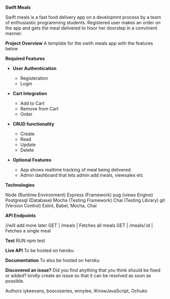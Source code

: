 **Swift Meals**

Swift meals is a fast food delivery app on a developmnt process by a team of enthusiastic programming students. Registered user makes an order on the app and gets the meal delivered to hisor her doorstep in a convinient manner.

**Project Overview**
A template for the swith meals app with the features below

**Required Features**

- **User Authentication**
  - Registeration
  - Login

- **Cart Integration**
  - Add to Cart
  - Remove from Cart
  - Order

- **CRUD functionality**
  - Create
  - Read
  - Update
  - Delete

- **Optional Features**
  - App shows realtime tracking of meal being delivered.
  - Admin dashboard that lets admin add meals, viewsales etc

**Technologies**

Node (Runtime Environment)
Express (Framework)
pug (views Engine)
Postgresql (Database)
Mocha (Testing Framework)
Chai (Testing Library)
git (Version Control)
Eslint, Babel, Mocha, Chai

**API Endpoints**

//will add more later
GET | /meals | Fetches all meals
GET | /meals/:id | Fetches a single meal

**Test**
RUN npm test

**Live API**
To be hosted on heroku

**Documentation**
To also be hosted on heroku

**Discovered an issue?**
Did you find anything that you think should be fixed or added? kindly create an issue so that it can be resolved as soon as possible.

Authors
iykeevans, boscoseries, ennylee, iKnowJavaScript, Ochuko
